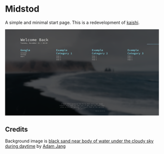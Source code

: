 # Midstod
A simple and minimal start page.
This is a redevelopment of [kaishi](https://github.com/slapelachie/kaishi).

![Screenshot of webpage](screenshots/screenshot.png)

## Credits
Background image is [black sand near body of water under the cloudy sky during daytime](https://unsplash.com/photos/black-sand-near-body-of-water-under-the-cloudy-sky-during-daytime-MLKrf51NV8w) by [Adam Jang](https://unsplash.com/@adamjang)